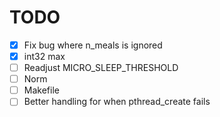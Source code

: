 # TODO

- [x] Fix bug where n_meals is ignored
- [x] int32 max
- [ ] Readjust MICRO_SLEEP_THRESHOLD
- [ ] Norm
- [ ] Makefile
- [ ] Better handling for when pthread_create fails